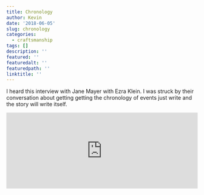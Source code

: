 ```yaml
---
title: Chronology
author: Kevin
date: '2018-06-05'
slug: chronology
categories:
  - craftsmanship
tags: []
description: ''
featured: ''
featuredalt: ''
featuredpath: ''
linktitle: ''
---
```


I heard this interview with Jane Mayer with Ezra Klein. I was struck by their conversation about getting getting the chronology of events just write and the story will write itself.

<iframe src="https://art19.com/shows/the-ezra-klein-show/episodes/8824d1a7-d07e-4def-ba56-0104504ded6a/embed?theme=light-custom" style="width: 100%; height: 200px; border: 0 none;" scrolling="no"></iframe>
